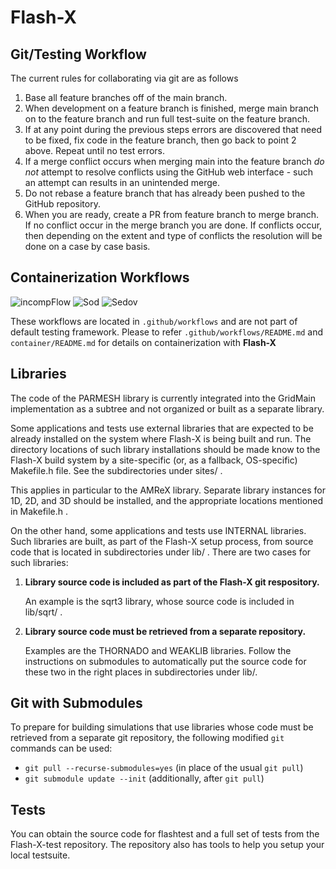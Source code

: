 # Flash-X

## Git/Testing Workflow

The current rules for collaborating via git are as follows

1.  Base all feature branches off of the main branch.
2.  When development on a feature branch is finished, merge main branch on to the feature branch and run full test-suite on the feature branch. 
3.  If at any point during the previous steps errors are discovered that need to
    be fixed, fix code in the feature branch, then go back to point 2 above. Repeat until no test errors.
4. If a merge conflict occurs when merging main into the feature branch _do not_ attempt to resolve conflicts using the  GitHub web interface - such an attempt can results in an unintended merge.	
5.  Do not rebase a feature branch that has already been pushed to the GitHub
    repository.
6.  When you are ready, create a PR from feature branch to merge branch. If no conflict occur in the merge branch you are done. If conflicts occur, then depending on the extent and type of conflicts the resolution will be done on a case by case basis. 

## Containerization Workflows

![incompFlow](https://github.com/Flash-X/Flash-X/workflows/incompFlow/badge.svg)
![Sod](https://github.com/Flash-X/Flash-X/workflows/Sod/badge.svg)
![Sedov](https://github.com/Flash-X/Flash-X/workflows/Sedov/badge.svg)

These workflows are located in `.github/workflows` and are not part of default testing framework. Please to refer `.github/workflows/README.md` and `container/README.md` for details on containerization with **Flash-X**

## Libraries

The code of the PARMESH library is currently integrated into the GridMain implementation as a
subtree and not organized or built as a separate library.

Some applications and tests use external libraries that are expected to be already installed on the
system where Flash-X is being built and run. The directory locations of such library installations
should be made know to the Flash-X build system by a site-specific (or, as a fallback, OS-specific)
Makefile.h file. See the subdirectories under sites/ .

This applies in particular to the AMReX library. Separate library instances for 1D, 2D, and 3D
should be installed, and the appropriate locations mentioned in Makefile.h .

On the other hand, some applications and tests use INTERNAL libraries. Such libraries are built, as part of the Flash-X setup process, from source code that is located in subdirectories under lib/ . There are two cases for such libraries:

1. **Library source code is included as part of the Flash-X git respository.**

   An example is the sqrt3 library, whose source code is included in lib/sqrt/ .

2. **Library source code must be retrieved from a separate repository.**

   Examples are the THORNADO and WEAKLIB libraries.
   Follow the instructions on submodules to automatically put the source code for these two
   in the right places in subdirectories under lib/.
   
## Git with Submodules

To prepare for building simulations that use libraries whose code must be retrieved
from a separate git repository, the following modified `git` commands can be used:

- `git pull --recurse-submodules=yes` (in place of the usual `git pull`)
- `git submodule update --init` (additionally, after `git pull`)

## Tests 
You can obtain the source code for flashtest and a full set of tests from the 
Flash-X-test repository. The repository also has tools to help you setup your local testsuite.

